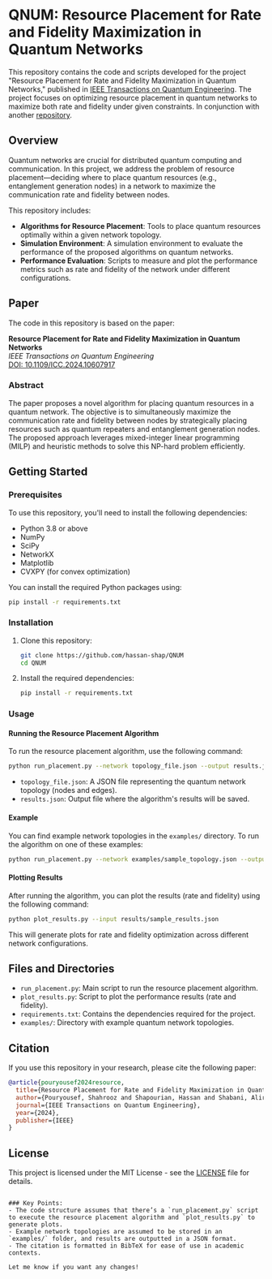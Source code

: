 # QNUM: Resource Placement for Rate and Fidelity Maximization in Quantum Networks

This repository contains the code and scripts developed for the project "Resource Placement for Rate and Fidelity Maximization in Quantum Networks," published in [IEEE Transactions on Quantum Engineering](https://ieeexplore.ieee.org/stamp/stamp.jsp?arnumber=10607917). The project focuses on optimizing resource placement in quantum networks to maximize both rate and fidelity under given constraints. In conjunction with another [repository](https://github.com/pooryousefshahrooz/q_net_planning).

## Overview

Quantum networks are crucial for distributed quantum computing and communication. In this project, we address the problem of resource placement—deciding where to place quantum resources (e.g., entanglement generation nodes) in a network to maximize the communication rate and fidelity between nodes.

This repository includes:

- **Algorithms for Resource Placement**: Tools to place quantum resources optimally within a given network topology.
- **Simulation Environment**: A simulation environment to evaluate the performance of the proposed algorithms on quantum networks.
- **Performance Evaluation**: Scripts to measure and plot the performance metrics such as rate and fidelity of the network under different configurations.

## Paper

The code in this repository is based on the paper:

**Resource Placement for Rate and Fidelity Maximization in Quantum Networks**  
*IEEE Transactions on Quantum Engineering*  
[DOI: 10.1109/ICC.2024.10607917](https://ieeexplore.ieee.org/stamp/stamp.jsp?arnumber=10607917)

### Abstract

The paper proposes a novel algorithm for placing quantum resources in a quantum network. The objective is to simultaneously maximize the communication rate and fidelity between nodes by strategically placing resources such as quantum repeaters and entanglement generation nodes. The proposed approach leverages mixed-integer linear programming (MILP) and heuristic methods to solve this NP-hard problem efficiently.

## Getting Started

### Prerequisites

To use this repository, you'll need to install the following dependencies:

- Python 3.8 or above
- NumPy
- SciPy
- NetworkX
- Matplotlib
- CVXPY (for convex optimization)

You can install the required Python packages using:

```bash
pip install -r requirements.txt
```

### Installation

1. Clone this repository:

   ```bash
   git clone https://github.com/hassan-shap/QNUM
   cd QNUM
   ```

2. Install the required dependencies:

   ```bash
   pip install -r requirements.txt
   ```

### Usage

#### Running the Resource Placement Algorithm

To run the resource placement algorithm, use the following command:

```bash
python run_placement.py --network topology_file.json --output results.json
```

- `topology_file.json`: A JSON file representing the quantum network topology (nodes and edges).
- `results.json`: Output file where the algorithm's results will be saved.

#### Example

You can find example network topologies in the `examples/` directory. To run the algorithm on one of these examples:

```bash
python run_placement.py --network examples/sample_topology.json --output results/sample_results.json
```

#### Plotting Results

After running the algorithm, you can plot the results (rate and fidelity) using the following command:

```bash
python plot_results.py --input results/sample_results.json
```

This will generate plots for rate and fidelity optimization across different network configurations.

## Files and Directories

- `run_placement.py`: Main script to run the resource placement algorithm.
- `plot_results.py`: Script to plot the performance results (rate and fidelity).
- `requirements.txt`: Contains the dependencies required for the project.
- `examples/`: Directory with example quantum network topologies.

## Citation

If you use this repository in your research, please cite the following paper:

```bibtex
@article{pouryousef2024resource,
  title={Resource Placement for Rate and Fidelity Maximization in Quantum Networks},
  author={Pouryousef, Shahrooz and Shapourian, Hassan and Shabani, Alireza and Kompella, Ramana and Towsley, Don},
  journal={IEEE Transactions on Quantum Engineering},
  year={2024},
  publisher={IEEE}
}
```

## License

This project is licensed under the MIT License - see the [LICENSE](LICENSE) file for details.
```

### Key Points:
- The code structure assumes that there’s a `run_placement.py` script to execute the resource placement algorithm and `plot_results.py` to generate plots.
- Example network topologies are assumed to be stored in an `examples/` folder, and results are outputted in a JSON format.
- The citation is formatted in BibTeX for ease of use in academic contexts.

Let me know if you want any changes!
